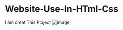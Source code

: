 # Website-Use-In-HTml-Css
I am creat This Project
![image](https://github.com/HammadAdnan201/Website-Use-In-HTml-Css/assets/168765100/608c888e-11bc-459f-94df-f5a685ed013d)
